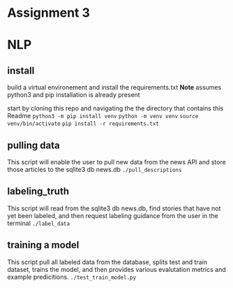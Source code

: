 # Assignment 3 
# NLP 

## install
build a virtual environement and install the requirements.txt
**Note** assumes python3 and pip installation is already present 

start by cloning this repo and navigating the the directory that contains this Readme
`python3 -m pip install venv`
`python -m venv venv`
`source venv/bin/activate`
`pip install -r requirements.txt`

## pulling data
This script will enable the user to pull new data from the news API and store those articles to the sqlite3 db news.db
`./pull_descriptions`

## labeling_truth
This script will read from the sqlite3 db news.db, find stories that have not yet been labeled, and then request labeling guidance from the user in the terminal
`./label_data`

## training a model
This script pull all labeled data from the database, splits test and train dataset, trains the model, and then provides various evalutation metrics and example predicitions. 
`./test_train_model.py`
